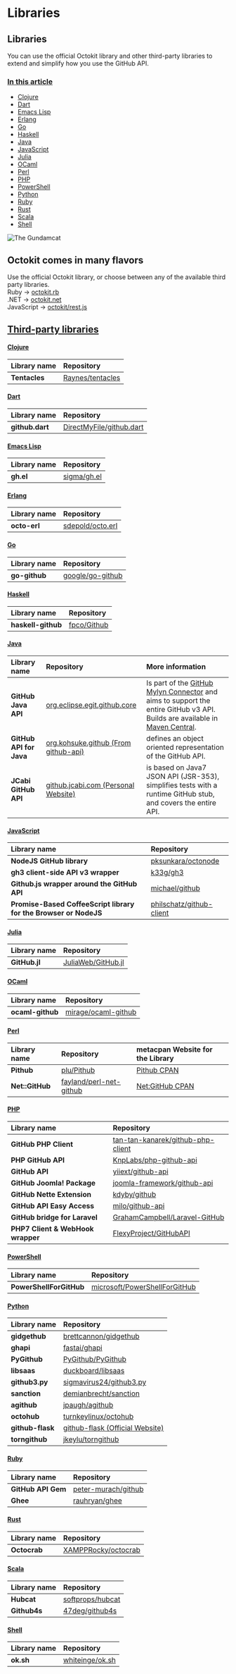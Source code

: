 # Libraries

## Libraries

You can use the official Octokit library and other third-party libraries to extend and simplify how you use the GitHub API.

### [In this article](https://docs.github.com/en/rest/overview/libraries#in-this-article) <a id="in-this-article"></a>

- [Clojure](https://docs.github.com/en/rest/overview/libraries#clojure)
- [Dart](https://docs.github.com/en/rest/overview/libraries#dart)
- [Emacs Lisp](https://docs.github.com/en/rest/overview/libraries#emacs-lisp)
- [Erlang](https://docs.github.com/en/rest/overview/libraries#erlang)
- [Go](https://docs.github.com/en/rest/overview/libraries#go)
- [Haskell](https://docs.github.com/en/rest/overview/libraries#haskell)
- [Java](https://docs.github.com/en/rest/overview/libraries#java)
- [JavaScript](https://docs.github.com/en/rest/overview/libraries#javascript)
- [Julia](https://docs.github.com/en/rest/overview/libraries#julia)
- [OCaml](https://docs.github.com/en/rest/overview/libraries#ocaml)
- [Perl](https://docs.github.com/en/rest/overview/libraries#perl)
- [PHP](https://docs.github.com/en/rest/overview/libraries#php)
- [PowerShell](https://docs.github.com/en/rest/overview/libraries#powershell)
- [Python](https://docs.github.com/en/rest/overview/libraries#python)
- [Ruby](https://docs.github.com/en/rest/overview/libraries#ruby)
- [Rust](https://docs.github.com/en/rest/overview/libraries#rust)
- [Scala](https://docs.github.com/en/rest/overview/libraries#scala)
- [Shell](https://docs.github.com/en/rest/overview/libraries#shell)

![The Gundamcat](https://docs.github.com/assets/images/gundamcat.png)

## Octokit comes in many flavors

Use the official Octokit library, or choose between any of the available third party libraries.  
Ruby → [octokit.rb](https://github.com/octokit/octokit.rb)  
.NET → [octokit.net](https://github.com/octokit/octokit.net)  
JavaScript → [octokit/rest.js](https://github.com/octokit/rest.js)

## [Third-party libraries](https://docs.github.com/en/rest/overview/libraries#third-party-libraries) <a id="third-party-libraries"></a>

#### [Clojure](https://docs.github.com/en/rest/overview/libraries#clojure) <a id="clojure"></a>

| Library name  | Repository                                              |
| :------------ | :------------------------------------------------------ |
| **Tentacles** | [Raynes/tentacles](https://github.com/Raynes/tentacles) |

#### [Dart](https://docs.github.com/en/rest/overview/libraries#dart) <a id="dart"></a>

| Library name    | Repository                                                              |
| :-------------- | :---------------------------------------------------------------------- |
| **github.dart** | [DirectMyFile/github.dart](https://github.com/DirectMyFile/github.dart) |

#### [Emacs Lisp](https://docs.github.com/en/rest/overview/libraries#emacs-lisp) <a id="emacs-lisp"></a>

| Library name | Repository                                    |
| :----------- | :-------------------------------------------- |
| **gh.el**    | [sigma/gh.el](https://github.com/sigma/gh.el) |

#### [Erlang](https://docs.github.com/en/rest/overview/libraries#erlang) <a id="erlang"></a>

| Library name | Repository                                              |
| :----------- | :------------------------------------------------------ |
| **octo-erl** | [sdepold/octo.erl](https://github.com/sdepold/octo.erl) |

#### [Go](https://docs.github.com/en/rest/overview/libraries#go) <a id="go"></a>

| Library name  | Repository                                              |
| :------------ | :------------------------------------------------------ |
| **go-github** | [google/go-github](https://github.com/google/go-github) |

#### [Haskell](https://docs.github.com/en/rest/overview/libraries#haskell) <a id="haskell"></a>

| Library name       | Repository                                    |
| :----------------- | :-------------------------------------------- |
| **haskell-github** | [fpco/Github](https://github.com/fpco/GitHub) |

#### [Java](https://docs.github.com/en/rest/overview/libraries#java) <a id="java"></a>

| Library name            | Repository                                                                                                      | More information                                                                                                                                                                                                                                          |
| :---------------------- | :-------------------------------------------------------------------------------------------------------------- | :-------------------------------------------------------------------------------------------------------------------------------------------------------------------------------------------------------------------------------------------------------- |
| **GitHub Java API**     | [org.eclipse.egit.github.core](https://github.com/eclipse/egit-github/tree/master/org.eclipse.egit.github.core) | Is part of the [GitHub Mylyn Connector](https://github.com/eclipse/egit-github) and aims to support the entire GitHub v3 API. Builds are available in [Maven Central](http://search.maven.org/#search%7Cga%7C1%7Ca%3A%22org.eclipse.egit.github.core%22). |
| **GitHub API for Java** | [org.kohsuke.github \(From github-api\)](http://github-api.kohsuke.org/)                                        | defines an object oriented representation of the GitHub API.                                                                                                                                                                                              |
| **JCabi GitHub API**    | [github.jcabi.com \(Personal Website\)](http://github.jcabi.com/)                                               | is based on Java7 JSON API \(JSR-353\), simplifies tests with a runtime GitHub stub, and covers the entire API.                                                                                                                                           |

#### [JavaScript](https://docs.github.com/en/rest/overview/libraries#javascript) <a id="javascript"></a>

| Library name                                                     | Repository                                                              |
| :--------------------------------------------------------------- | :---------------------------------------------------------------------- |
| **NodeJS GitHub library**                                        | [pksunkara/octonode](https://github.com/pksunkara/octonode)             |
| **gh3 client-side API v3 wrapper**                               | [k33g/gh3](https://github.com/k33g/gh3)                                 |
| **Github.js wrapper around the GitHub API**                      | [michael/github](https://github.com/michael/github)                     |
| **Promise-Based CoffeeScript library for the Browser or NodeJS** | [philschatz/github-client](https://github.com/philschatz/github-client) |

#### [Julia](https://docs.github.com/en/rest/overview/libraries#julia) <a id="julia"></a>

| Library name  | Repository                                                  |
| :------------ | :---------------------------------------------------------- |
| **GitHub.jl** | [JuliaWeb/GitHub.jl](https://github.com/JuliaWeb/GitHub.jl) |

#### [OCaml](https://docs.github.com/en/rest/overview/libraries#ocaml) <a id="ocaml"></a>

| Library name     | Repository                                                    |
| :--------------- | :------------------------------------------------------------ |
| **ocaml-github** | [mirage/ocaml-github](https://github.com/mirage/ocaml-github) |

#### [Perl](https://docs.github.com/en/rest/overview/libraries#perl) <a id="perl"></a>

| Library name    | Repository                                                            | metacpan Website for the Library                        |
| :-------------- | :-------------------------------------------------------------------- | :------------------------------------------------------ |
| **Pithub**      | [plu/Pithub](https://github.com/plu/Pithub)                           | [Pithub CPAN](http://metacpan.org/module/Pithub)        |
| **Net::GitHub** | [fayland/perl-net-github](https://github.com/fayland/perl-net-github) | [Net:GitHub CPAN](https://metacpan.org/pod/Net::GitHub) |

#### [PHP](https://docs.github.com/en/rest/overview/libraries#php) <a id="php"></a>

| Library name                      | Repository                                                                                |
| :-------------------------------- | :---------------------------------------------------------------------------------------- |
| **GitHub PHP Client**             | [tan-tan-kanarek/github-php-client](https://github.com/tan-tan-kanarek/github-php-client) |
| **PHP GitHub API**                | [KnpLabs/php-github-api](https://github.com/KnpLabs/php-github-api)                       |
| **GitHub API**                    | [yiiext/github-api](https://github.com/yiiext/github-api)                                 |
| **GitHub Joomla! Package**        | [joomla-framework/github-api](https://github.com/joomla-framework/github-api)             |
| **GitHub Nette Extension**        | [kdyby/github](https://github.com/kdyby/github)                                           |
| **GitHub API Easy Access**        | [milo/github-api](https://github.com/milo/github-api)                                     |
| **GitHub bridge for Laravel**     | [GrahamCampbell/Laravel-GitHub](https://github.com/GrahamCampbell/Laravel-GitHub)         |
| **PHP7 Client & WebHook wrapper** | [FlexyProject/GitHubAPI](https://github.com/FlexyProject/GitHubAPI)                       |

#### [PowerShell](https://docs.github.com/en/rest/overview/libraries#powershell) <a id="powershell"></a>

| Library name            | Repository                                                                        |
| :---------------------- | :-------------------------------------------------------------------------------- |
| **PowerShellForGitHub** | [microsoft/PowerShellForGitHub](https://github.com/microsoft/PowerShellForGitHub) |

#### [Python](https://docs.github.com/en/rest/overview/libraries#python) <a id="python"></a>

| Library name     | Repository                                                                |
| :--------------- | :------------------------------------------------------------------------ |
| **gidgethub**    | [brettcannon/gidgethub](https://github.com/brettcannon/gidgethub)         |
| **ghapi**        | [fastai/ghapi](https://github.com/fastai/ghapi)                           |
| **PyGithub**     | [PyGithub/PyGithub](https://github.com/PyGithub/PyGithub)                 |
| **libsaas**      | [duckboard/libsaas](https://github.com/ducksboard/libsaas)                |
| **github3.py**   | [sigmavirus24/github3.py](https://github.com/sigmavirus24/github3.py)     |
| **sanction**     | [demianbrecht/sanction](https://github.com/demianbrecht/sanction)         |
| **agithub**      | [jpaugh/agithub](https://github.com/jpaugh/agithub)                       |
| **octohub**      | [turnkeylinux/octohub](https://github.com/turnkeylinux/octohub)           |
| **github-flask** | [github-flask \(Official Website\)](http://github-flask.readthedocs.org/) |
| **torngithub**   | [jkeylu/torngithub](https://github.com/jkeylu/torngithub)                 |

#### [Ruby](https://docs.github.com/en/rest/overview/libraries#ruby) <a id="ruby"></a>

| Library name       | Repository                                                    |
| :----------------- | :------------------------------------------------------------ |
| **GitHub API Gem** | [peter-murach/github](https://github.com/peter-murach/github) |
| **Ghee**           | [rauhryan/ghee](https://github.com/rauhryan/ghee)             |

#### [Rust](https://docs.github.com/en/rest/overview/libraries#rust) <a id="rust"></a>

| Library name | Repository                                                    |
| :----------- | :------------------------------------------------------------ |
| **Octocrab** | [XAMPPRocky/octocrab](https://github.com/XAMPPRocky/octocrab) |

#### [Scala](https://docs.github.com/en/rest/overview/libraries#scala) <a id="scala"></a>

| Library name | Repository                                              |
| :----------- | :------------------------------------------------------ |
| **Hubcat**   | [softprops/hubcat](https://github.com/softprops/hubcat) |
| **Github4s** | [47deg/github4s](https://github.com/47deg/github4s)     |

#### [Shell](https://docs.github.com/en/rest/overview/libraries#shell) <a id="shell"></a>

| Library name | Repository                                            |
| :----------- | :---------------------------------------------------- |
| **ok.sh**    | [whiteinge/ok.sh](https://github.com/whiteinge/ok.sh) |
